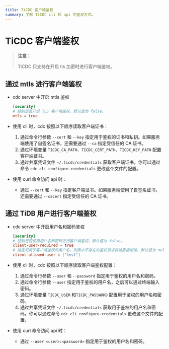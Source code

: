 ```yaml
---
title: TiCDC 客户端鉴权
summary: 了解 TiCDC cli 和 api 的鉴权方式。
---
```


# TiCDC 客户端鉴权

> **注意：**
>
> TiCDC 只支持在开启 tls 加密时进行客户端鉴权。

## 通过 mtls 进行客户端鉴权

- cdc server 中开启 mtls 鉴权
  ```toml
  [security]
  # 控制是否开启 TLS 客户端鉴权，默认值为 false。
  mtls = true
  ```

- 使用 cli 时，cdc 按照以下顺序读取客户端证书：
  1. 通过命令行参数 `--cert` 和 `--key` 指定用于鉴权的证书和私钥。如果服务端使用了自签名证书，还需要通过 `--ca` 指定受信任的 CA 证书。
  2. 通过环境变量 `TICDC_CA_PATH`、`TICDC_CERT_PATH`、`TICDC_KEY_PATH` 配置客户端证书。
  3. 通过共享凭证文件 `~/.ticdc/credentials` 获取客户端证书。你可以通过命令 `cdc cli configure-credentials` 更改这个文件的配置。

- 使用 curl 命令访问 api 时：
  - 通过 `--cert` 和 `--key` 指定客户端证书。如果服务端使用了自签名证书，还需要通过 `--cacert` 指定受信任的 CA 证书。


## 通过 TiDB 用户进行客户端鉴权

- cdc server 中开启用户名和密码鉴权
  ```toml
  [security]
  # 控制是否使用用户名和密码进行客户端鉴权，默认值为 false。
  client-user-required = true
  # 指定可用于客户端鉴权的用户名，列表中不存在的鉴权请求将被直接拒绝。默认值为 null。
  client-allowed-user = ["test"]
  ```

- 使用 cli 时，cdc 按照以下顺序读取客户端鉴权配置：
  1. 通过命令行参数 `--user` 和 `--password` 指定用于鉴权的用户名和密码。
  2. 通过命令行参数 `--user` 指定用于鉴权的用户名，之后可以通过终端输入密码。
  3. 通过环境变量 `TICDC_USER` 和`TICDC_PASSWORD` 配置用于鉴权的用户名和密码。
  4. 通过共享凭证文件 `~/.ticdc/credentials` 获取用于鉴权的用户名和密码。你可以通过命令 `cdc cli configure-credentials` 更改这个文件的配置。

- 使用 curl 命令访问 api 时：
  - 通过 `--user <user>:<password>` 指定用于鉴权的用户名和密码。
